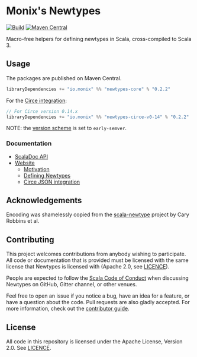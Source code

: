 # Monix's Newtypes

[![Build](https://github.com/monix/newtypes/workflows/build/badge.svg?branch=main)](https://github.com/monix/newtypes/actions?query=branch%3Amain+workflow%3Abuild) [![Maven Central](https://maven-badges.herokuapp.com/maven-central/io.monix/newtypes-core_2.13/badge.svg)](https://maven-badges.herokuapp.com/maven-central/io.monix/newtypes-core_2.13)

Macro-free helpers for defining newtypes in Scala, cross-compiled to Scala 3.

## Usage

The packages are published on Maven Central.

```scala
libraryDependencies += "io.monix" %% "newtypes-core" % "0.2.2"
```

For the [Circe integration](https://newtypes.monix.io/docs/circe.html):

```scala
// For Circe version 0.14.x
libraryDependencies += "io.monix" %% "newtypes-circe-v0-14" % "0.2.2"
```

NOTE: the [version scheme](https://www.scala-lang.org/blog/2021/02/16/preventing-version-conflicts-with-versionscheme.html) is set to `early-semver`.

### Documentation

- [ScalaDoc API](https://newtypes.monix.io/api/)
- [Website](https://newtypes.monix.io/docs/)
  - [Motivation](https://newtypes.monix.io/docs/motivation.html)
  - [Defining Newtypes](https://newtypes.monix.io/docs/core.html)
  - [Circe JSON integration](https://newtypes.monix.io/docs/circe.html)

## Acknowledgements

Encoding was shamelessly copied from the [scala-newtype](https://github.com/estatico/scala-newtype/) project by Cary Robbins et al.

## Contributing

This project welcomes contributions from anybody wishing to participate.  All code or documentation that is provided must be licensed with the same license that Newtypes is licensed with (Apache 2.0, see [LICENCE](./LICENSE.md)).

People are expected to follow the [Scala Code of Conduct](./CODE_OF_CONDUCT.md) when discussing Newtypes on GitHub, Gitter channel, or other venues.

Feel free to open an issue if you notice a bug, have an idea for a feature, or have a question about the code. Pull requests are also gladly accepted. For more information, check out the [contributor guide](./CONTRIBUTING.md).

## License

All code in this repository is licensed under the Apache License, Version 2.0.  See [LICENCE](./LICENSE.md).
